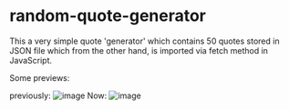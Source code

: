 # random-quote-generator

This a very simple quote 'generator' which contains 50 quotes stored in JSON file 
which from the other hand, is imported via fetch method in JavaScript.

Some previews:

previously:
![image](https://github.com/Dominic8999/random-quote-generator/assets/140336313/d1faec89-2855-45d9-b311-9f9c323b39d4)
Now:
![image](https://github.com/Dominic8999/random-quote-generator/assets/140336313/86e1382b-9160-4bde-a1d2-b5b9e82993f2)
